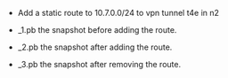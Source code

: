 * Add a static route to 10.7.0.0/24 to vpn tunnel t4e in n2 

* _1.pb the snapshot before adding the route.

* _2.pb the snapshot after adding the route.

* _3.pb the snapshot after removing the route.

